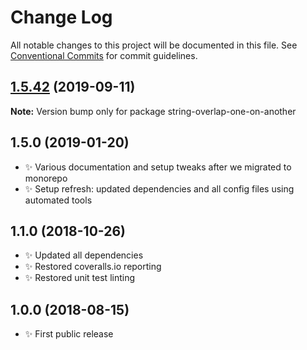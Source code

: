 # Change Log

All notable changes to this project will be documented in this file.
See [Conventional Commits](https://conventionalcommits.org) for commit guidelines.

## [1.5.42](https://gitlab.com/codsen/codsen/compare/string-overlap-one-on-another@1.5.41...string-overlap-one-on-another@1.5.42) (2019-09-11)

**Note:** Version bump only for package string-overlap-one-on-another





## 1.5.0 (2019-01-20)

- ✨ Various documentation and setup tweaks after we migrated to monorepo
- ✨ Setup refresh: updated dependencies and all config files using automated tools

## 1.1.0 (2018-10-26)

- ✨ Updated all dependencies
- ✨ Restored coveralls.io reporting
- ✨ Restored unit test linting

## 1.0.0 (2018-08-15)

- ✨ First public release
